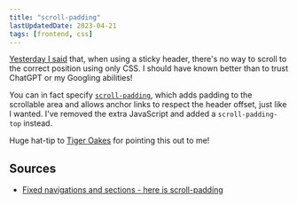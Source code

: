 ```yaml
---
title: "scroll-padding"
lastUpdatedDate: 2023-04-21
tags: [frontend, css]
---
```


[Yesterday I said](20230420-position-sticky-scrolling) that, when using a sticky header, there's no way to scroll to the correct position using only CSS. I should have known better than to trust ChatGPT or my Googling abilities!

You can in fact specify [`scroll-padding`](https://developer.mozilla.org/en-US/docs/Web/CSS/scroll-padding), which adds padding to the scrollable area and allows anchor links to respect the header offset, just like I wanted. I've removed the extra JavaScript and added a `scroll-padding-top` instead.

Huge hat-tip to [Tiger Oakes](https://tigeroakes.com) for pointing this out to me!

## Sources

- [Fixed navigations and sections - here is scroll-padding](https://dev.to/einlinuus/fixed-navigations-and-sections-here-is-scroll-padding-25nb)